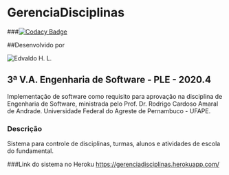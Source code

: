 # GerenciaDisciplinas
###[![Codacy Badge](https://app.codacy.com/project/badge/Grade/348cafd2265e4e2ab08298ff8acfe1db)](https://www.codacy.com?utm_source=github.com&amp;utm_medium=referral&amp;utm_content=EdvaldoHLeite/GerenciaDisciplinas&amp;utm_campaign=Badge_Grade)

##Desenvolvido por 

![Edvaldo H. L.](https://github.com/EdvaldoHLeite) 

## 3ª V.A. Engenharia de Software - PLE - 2020.4

Implementação de software como requisito para aprovação na disciplina de Engenharia de Software, ministrada pelo Prof. Dr. Rodrigo Cardoso Amaral de Andrade. Universidade Federal do Agreste de Pernambuco - UFAPE.

### Descrição
Sistema para controle de disciplinas, turmas, alunos e atividades de escola do fundamental.


###Link do sistema no Heroku
https://gerenciadisciplinas.herokuapp.com/